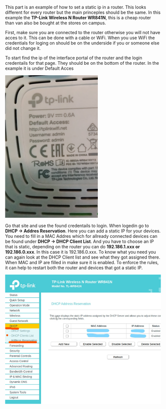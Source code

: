 This part is an example of how to set a static ip in a router. This looks different for every router but the main princeples should be the same.
In this example the **TP-Link Wireless N Router WR841N**, this is a cheap router than van also be bought at the stores on campus.

First, make sure you are connected to the router otherwise you will not have acces to it. This can be done with a cable or WiFi. When you use WiFi the credentials for loging on should be on the underside if you or someone else did not change it.

To start find the ip of the interface portal of the router and the login credentails for that page. They should be on the bottom of the router.
In the example it is under Default Acces

<img src="https://github.com/utwente-interaction-lab/MQTT-Communication/blob/main/Images%20Tutorial/underSideRouter.jpg" width="300">

Go that site and use the found credentails to login.
When logedin go to **DHCP -> Addres Reservation**. Here you can add a static IP for your devices.
You need to fill in a MAC Addres which for allready connected devices can be found under **DHCP -> DHCP Client List**.
And you have to choose an IP that is static, depending on the router you can do **192.186.1.xxx or 192.186.0.xxx**. In this case it is 192.186.0.xxx.
To know what you need you can again look at the DHCP Client list and see what they got assigned there. 
When MAC and IP are filled in make sure it is enabled. To enforce the rules, it can help to restart both the router and devices that got a static IP.

![DHCP Screen](https://github.com/utwente-interaction-lab/MQTT-Communication/blob/main/Images%20Tutorial/DHCPScreen.jpg)


